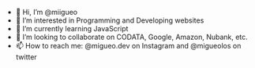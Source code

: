 - 👋 Hi, I’m @miigueo
- 👀 I’m interested in Programming and Developing websites
- 🌱 I’m currently learning JavaScript
- 💞️ I’m looking to collaborate on CODATA, Google, Amazon, Nubank, etc.
- 📫 How to reach me: @migueo.dev on Instagram and @migueolos on twitter

<!---
miigueo/miigueo is a ✨ special ✨ repository because its `README.md` (this file) appears on your GitHub profile.
You can click the Preview link to take a look at your changes.
--->
